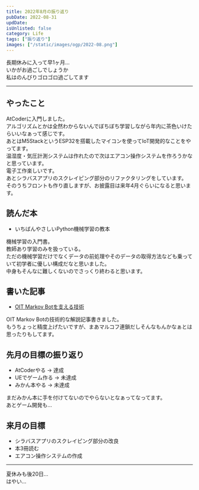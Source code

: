 ```yaml
---
title: 2022年8月の振り返り
pubDate: 2022-08-31
updDate: 
isUnlisted: false
category: Life
tags: ["振り返り"]
images: ["/static/images/ogp/2022-08.png"]
---
```


長期休みに入って早1ヶ月…  
いかがお過ごしでしょうか  
私はのんびりゴロゴロ過ごしてます  

---

## やったこと

AtCoderに入門しました。  
アルゴリズムとかは全然わからないんでぼちぼち学習しながら年内に茶色いけたらいいなぁって感じです。  
あとはM5StackというESP32を搭載したマイコンを使ってIoT開発的なことをやってます。  
温湿度・気圧計測システムは作れたので次はエアコン操作システムを作ろうかなと思っています。  
電子工作楽しいです。  
あとシラバスアプリのスクレイピング部分のリファクタリングをしています。  
そのうちフロントも作り直しますが、お披露目は来年4月ぐらいになると思います。  

## 読んだ本

- いちばんやさしいPython機械学習の教本

機械学習の入門書。  
教師あり学習のみを扱っている。  
ただの機械学習だけでなくデータの前処理やそのデータの取得方法なども乗っていて初学者に優しい構成だなと思いました。  
中身もそんなに難しくないのでさっくり終わると思います。  

## 書いた記事

- [OIT Markov Botを支える技術](https://yashikota.com/blog/oit-markov)  

OIT Markov Botの技術的な解説記事書きました。  
もうちょっと精度上げたいですが、まあマルコフ連鎖だしそんなもんかなぁとは思ったりもしてます。  

## 先月の目標の振り返り

- AtCoderやる
  → 達成
- UEでゲーム作る
  → 未達成
- みかん本やる
  → 未達成

まだみかん本に手を付けてないのでやらないとなぁってなってます。  
あとゲーム開発も…  

## 来月の目標

- シラバスアプリのスクレイピング部分の改良
- 本3冊読む
- エアコン操作システムの作成

---

夏休みも後20日…  
はやい…  
